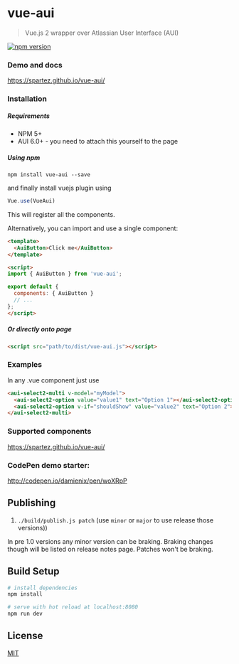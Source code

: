 # vue-aui

> Vue.js 2 wrapper over Atlassian User Interface (AUI)

[![npm version](https://badge.fury.io/js/vue-aui.svg)](https://badge.fury.io/js/vue-aui)

### Demo and docs

https://spartez.github.io/vue-aui/

### Installation

##### Requirements

* NPM 5+
* AUI 6.0+ - you need to attach this yourself to the page

##### Using npm
```
npm install vue-aui --save
```

and finally install vuejs plugin using

```js
Vue.use(VueAui)
```

This will register all the components.

Alternatively, you can import and use a single component:

```html
<template>
  <AuiButton>Click me</AuiButton>
</template>

<script>
import { AuiButton } from 'vue-aui';

export default {
  components: { AuiButton }
  // ...
};
</script>
```

##### Or directly onto page

```html
<script src="path/to/dist/vue-aui.js"></script>
```

### Examples
In any .vue component just use
```html
<aui-select2-multi v-model="myModel">
  <aui-select2-option value="value1" text="Option 1"></aui-select2-option>
  <aui-select2-option v-if="shouldShow" value="value2" text="Option 2"></aui-select2-option>
</aui-select2-multi>
```

### Supported components

https://spartez.github.io/vue-aui/

### CodePen demo starter:
http://codepen.io/damienix/pen/woXRpP

## Publishing

1. `./build/publish.js patch` (use `minor` or `major` to use release those versions))

In pre 1.0 versions any minor version can be braking. Braking changes though will be listed on release notes page. Patches won't be braking.

## Build Setup

``` bash
# install dependencies
npm install

# serve with hot reload at localhost:8080
npm run dev
```

## License
[MIT](LICENSE.md)
